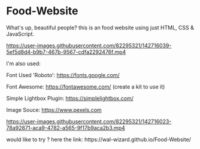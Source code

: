 # Food-Website
What's up, beautiful people?  this is an food website using just HTML, CSS &amp; JavaScript.


https://user-images.githubusercontent.com/82295321/142716039-5ef5d8d4-b9b7-467b-9567-cdfa2292476f.mp4




I'm also used:

Font Used 'Roboto': https://fonts.google.com/

Font Awesome: https://fontawesome.com/ (create a kit to use it)

Simple Lightbox Plugin: https://simplelightbox.com/

Image Souce: https://www.pexels.com


https://user-images.githubusercontent.com/82295321/142716023-78a92871-aca9-4782-a565-9f17b9aca2b3.mp4


<p> would like to try  ? here the link: https://wal-wizard.github.io/Food-Website/ </p>

